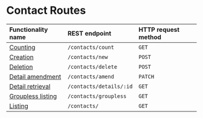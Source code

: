 # Contact Routes

| Functionality name                                | REST endpoint           | HTTP request method |
| :------------------------------------------------ | :---------------------- | :------------------ |
| [Counting](./getContactCount.md)                  | `/contacts/count`       | `GET`               |
| [Creation](./createContact.md)                    | `/contacts/new`         | `POST`              |
| [Deletion](./deleteContact.md)                    | `/contacts/delete`      | `POST`              |
| [Detail amendment](./amendContactDetails.md)      | `/contacts/amend`       | `PATCH`             |
| [Detail retrieval](./getContactDetails.md)        | `/contacts/details/:id` | `GET`               |
| [Groupless listing](getGrouplessContacts.md) | `/contacts/groupless`   | `GET `              |
| [Listing](./getContacts.md)                       | `/contacts/`            | `GET`               |
